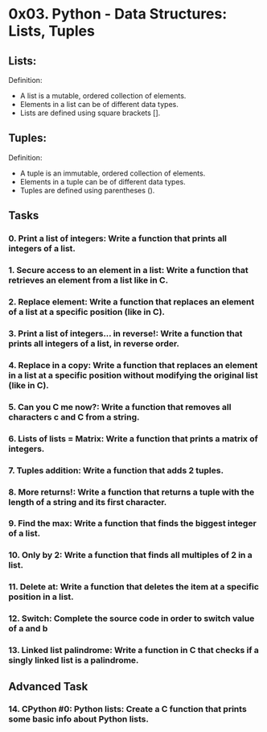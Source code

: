 # 0x03. Python - Data Structures: Lists, Tuples

## Lists:
Definition:

- A list is a mutable, ordered collection of elements.
- Elements in a list can be of different data types.
- Lists are defined using square brackets [].

## Tuples:
Definition:

- A tuple is an immutable, ordered collection of elements.
- Elements in a tuple can be of different data types.
- Tuples are defined using parentheses ().

## Tasks

### 0. Print a list of integers: Write a function that prints all integers of a list.
### 1. Secure access to an element in a list: Write a function that retrieves an element from a list like in C.
### 2. Replace element: Write a function that replaces an element of a list at a specific position (like in C).
### 3. Print a list of integers... in reverse!: Write a function that prints all integers of a list, in reverse order.
### 4. Replace in a copy: Write a function that replaces an element in a list at a specific position without modifying the original list (like in C).
### 5. Can you C me now?: Write a function that removes all characters c and C from a string.
### 6. Lists of lists = Matrix: Write a function that prints a matrix of integers.
### 7. Tuples addition: Write a function that adds 2 tuples.
### 8. More returns!: Write a function that returns a tuple with the length of a string and its first character.
### 9. Find the max: Write a function that finds the biggest integer of a list.
### 10. Only by 2: Write a function that finds all multiples of 2 in a list.
### 11. Delete at: Write a function that deletes the item at a specific position in a list.
### 12. Switch: Complete the source code in order to switch value of a and b
### 13. Linked list palindrome: Write a function in C that checks if a singly linked list is a palindrome.

## Advanced Task

### 14. CPython #0: Python lists: Create a C function that prints some basic info about Python lists.
